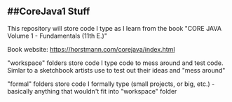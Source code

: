 ##CoreJava1 Stuff
-----------------------------------------------------------------------------------------------------------------------------------------------------------------------------
This repository will store code I type as I learn from the book "CORE JAVA Volume 1 - Fundamentals (11th E.)"

Book website: https://horstmann.com/corejava/index.html

"workspace" folders store code I type code to mess around and test code. Simlar to a sketchbook artists use to test out their ideas and "mess around"

"formal" folders store code I formally type (small projects, or big, etc.) - basically anything that wouldn't fit into "workspace" folder
